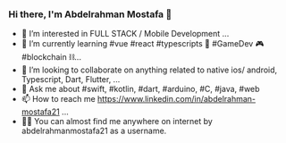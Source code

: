 ### Hi there, I'm Abdelrahman Mostafa 👋
- 👀 I’m interested in FULL STACK / Mobile Development  ...
- 🌱 I’m currently learning  #vue #react #typescripts 📱 #GameDev 🎮 #blockchain ⛓️...
- 👯 I’m looking to collaborate on anything related to native ios/ android, Typescript, Dart, Flutter, ...
- 💬 Ask me about #swift, #kotlin, #dart, #arduino, #C, #java, #web
- 📫 How to reach me https://www.linkedin.com/in/abdelrahman-mostafa21 ...
- 🕵️‍♂️ You can almost find me anywhere on internet by abdelrahmanmostafa21 as a username.


<!---
abdelrahmanmostafa21/abdelrahmanmostafa21 is a ✨ special ✨ repository because its `README.md` (this file) appears on your GitHub profile.
You can click the Preview link to take a look at your changes.
--->
